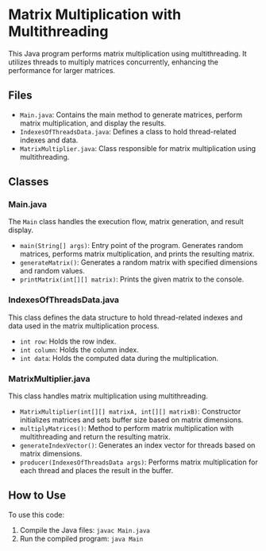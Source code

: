 
<html>
<body>
  <h1>Matrix Multiplication with Multithreading</h1>
  <p>This Java program performs matrix multiplication using multithreading. It utilizes threads to multiply matrices concurrently, enhancing the performance for larger matrices.</p>

  <h2>Files</h2>
  <ul>
    <li><code>Main.java</code>: Contains the main method to generate matrices, perform matrix multiplication, and display the results.</li>
    <li><code>IndexesOfThreadsData.java</code>: Defines a class to hold thread-related indexes and data.</li>
    <li><code>MatrixMultiplier.java</code>: Class responsible for matrix multiplication using multithreading.</li>
  </ul>

  <h2>Classes</h2>

  <h3>Main.java</h3>
  <p>The <code>Main</code> class handles the execution flow, matrix generation, and result display.</p>
  <ul>
    <li><code>main(String[] args)</code>: Entry point of the program. Generates random matrices, performs matrix multiplication, and prints the resulting matrix.</li>
    <li><code>generateMatrix()</code>: Generates a random matrix with specified dimensions and random values.</li>
    <li><code>printMatrix(int[][] matrix)</code>: Prints the given matrix to the console.</li>
  </ul>

  <h3>IndexesOfThreadsData.java</h3>
  <p>This class defines the data structure to hold thread-related indexes and data used in the matrix multiplication process.</p>
  <ul>
    <li><code>int row</code>: Holds the row index.</li>
    <li><code>int column</code>: Holds the column index.</li>
    <li><code>int data</code>: Holds the computed data during the multiplication.</li>
  </ul>

  <h3>MatrixMultiplier.java</h3>
  <p>This class handles matrix multiplication using multithreading.</p>
  <ul>
    <li><code>MatrixMultiplier(int[][] matrixA, int[][] matrixB)</code>: Constructor initializes matrices and sets buffer size based on matrix dimensions.</li>
    <li><code>multiplyMatrices()</code>: Method to perform matrix multiplication with multithreading and return the resulting matrix.</li>
    <li><code>generateIndexVector()</code>: Generates an index vector for threads based on matrix dimensions.</li>
    <li><code>producer(IndexesOfThreadsData args)</code>: Performs matrix multiplication for each thread and places the result in the buffer.</li>
  </ul>

  <h2>How to Use</h2>
  <p>To use this code:</p>
  <ol>
    <li>Compile the Java files: <code>javac Main.java</code></li>
    <li>Run the compiled program: <code>java Main</code></li>
  </ol>
  </body>
</html>

